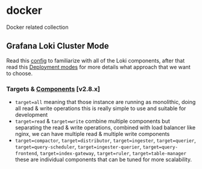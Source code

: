 # docker
Docker related collection

## Grafana Loki Cluster Mode

Read this [config][gr_loki_1] to familiarize with all of the Loki components, after that read this [Deployment modes][gr_loki_2] for more details what approach that we want to choose.

### Targets & [Components][gr_loki_3] [v2.8.x]
- `target=all` meaning that those instance are running as monolithic, doing all read & write operations this is really simple to use and suitable for development
- `target=read` & `target=write` combine multiple components but separating the read & write operations, combined with load balancer like nginx, we can have multiple read & multiple write components
- `target=compactor`, `target=distributor`, `target=ingester`, `target=querier`, `target=query-scheduler`, `target=ingester-querier`, `target=query-frontend`, `target=index-gateway`, `target=ruler`, `target=table-manager` these are individual components that can be tuned for more scalability.


<!-- LINKS -->
[gr_loki_1]: https://grafana.com/docs/loki/latest/configuration/#supported-contents-and-default-values-of-lokiyaml
[gr_loki_2]: https://grafana.com/docs/loki/latest/fundamentals/architecture/deployment-modes
[gr_loki_3]: https://grafana.com/docs/loki/latest/fundamentals/architecture/components

